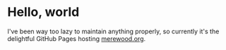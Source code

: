 # Hello, world

I've been way too lazy to maintain anything properly, so currently it's the delightful GitHub Pages hosting [merewood.org](https://merewood.org).
